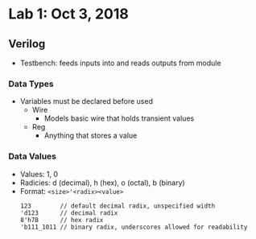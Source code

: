 # Lab 1: Oct 3, 2018
## Verilog
* Testbench: feeds inputs into and reads outputs from module
### Data Types
* Variables must be declared before used
  * Wire
    * Models basic wire that holds transient values
  * Reg
    * Anything that stores a value
### Data Values
* Values: 1, 0
* Radicies: d (decimal), h (hex), o (octal), b (binary)
* Format: `<size>'<radix><value>`
   ```
   123        // default decimal radix, unspecified width
   'd123      // decimal radix
   8'h7B      // hex radix
   'b111_1011 // binary radix, underscores allowed for readability
   ```
